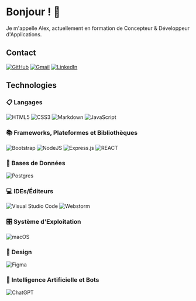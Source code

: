 # Bonjour ! 👋

Je m'appelle Alex, actuellement en formation de Concepteur & Développeur d'Applications. 

## Contact

 [![GitHub](https://img.shields.io/badge/GitHub-100000?style=for-the-badge&logo=github&logoColor=white)](https://github.com/alexpndrt)
 [![Gmail](https://img.shields.io/badge/Gmail-D14836?style=for-the-badge&logo=gmail&logoColor=white)](mailto:alex.pondart.dev@gmail.com)
 [![LinkedIn](https://img.shields.io/badge/linkedin-%230077B5.svg?style=for-the-badge&logo=linkedin&logoColor=white)](https://www.linkedin.com/in/alex-pondart-283301352/)

## Technologies

### 📋 Langages

![HTML5](https://img.shields.io/badge/html5-%23E34F26.svg?style=for-the-badge&logo=html5&logoColor=white)
![CSS3](https://img.shields.io/badge/css3-%231572B6.svg?style=for-the-badge&logo=css3&logoColor=white)
![Markdown](https://img.shields.io/badge/markdown-%23000000.svg?style=for-the-badge&logo=markdown&logoColor=white)
![JavaScript](https://img.shields.io/badge/javascript-%23323330.svg?style=for-the-badge&logo=javascript&logoColor=%23F7DF1E)

### 📚 Frameworks, Plateformes et Bibliothèques

![Bootstrap](https://img.shields.io/badge/bootstrap-%238511FA.svg?style=for-the-badge&logo=bootstrap&logoColor=white)
![NodeJS](https://img.shields.io/badge/node.js-6DA55F?style=for-the-badge&logo=node.js&logoColor=white)
![Express.js](https://img.shields.io/badge/express.js-%23404d59.svg?style=for-the-badge&logo=express&logoColor=%2361DAFB)
![REACT](https://img.shields.io/badge/React-20232A?style=for-the-badge&logo=react&logoColor=61DAFB)


### 💾 Bases de Données

![Postgres](https://img.shields.io/badge/postgres-%23316192.svg?style=for-the-badge&logo=postgresql&logoColor=white)

### 💻 IDEs/Éditeurs

![Visual Studio Code](https://img.shields.io/badge/Visual%20Studio%20Code-0078d7.svg?style=for-the-badge&logo=visual-studio-code&logoColor=white)
![Webstorm](https://img.shields.io/badge/WebStorm-000000?style=for-the-badge&logo=WebStorm&logoColor=white)

### 🎛️ Système d'Exploitation

![macOS](https://img.shields.io/badge/mac%20os-000000?style=for-the-badge&logo=macos&logoColor=F0F0F0)

### 🎨 Design

![Figma](https://img.shields.io/badge/figma-%23F24E1E.svg?style=for-the-badge&logo=figma&logoColor=white)

### 🤖 Intelligence Artificielle et Bots

![ChatGPT](https://img.shields.io/badge/chatGPT-74aa9c?style=for-the-badge&logo=openai&logoColor=white)


